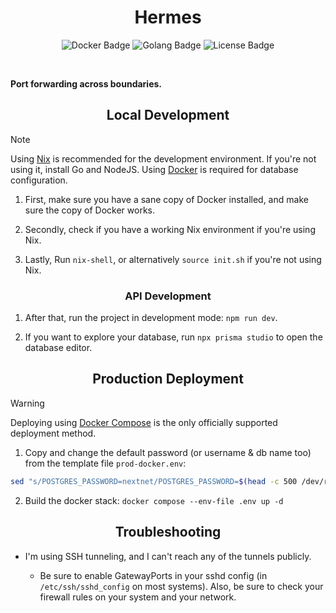 <h1 align="center">Hermes</h1>

<p align="center">
  <img src="https://img.shields.io/badge/built-with_docker-purple" alt="Docker Badge"/>
  <img src="https://img.shields.io/badge/built-with_Go-blue" alt="Golang Badge">
  <img src="https://img.shields.io/badge/license-BSD--3--Clause-green" alt="License Badge"/>
</p>

<br>

**Port forwarding across boundaries.**
<h2 align="center">Local Development</h2>

> [!NOTE]
> Using [Nix](https://builtwithnix.org) is recommended for the development environment. If you're not using it, install Go and NodeJS.
  Using [Docker](https://www.docker.com/) is required for database configuration.

1. First, make sure you have a sane copy of Docker installed, and make sure the copy of Docker works.

2. Secondly, check if you have a working Nix environment if you're using Nix.

3. Lastly, Run `nix-shell`, or alternatively `source init.sh` if you're not using Nix.

<h3 align="center">API Development</h3>

1. After that, run the project in development mode: `npm run dev`.

2. If you want to explore your database, run `npx prisma studio` to open the database editor.

<h2 align="center">Production Deployment</h2>

> [!WARNING]
> Deploying using [Docker Compose](https://docs.docker.com/compose/) is the only officially supported deployment method.

1. Copy and change the default password (or username & db name too) from the template file `prod-docker.env`:
  ```bash
  sed "s/POSTGRES_PASSWORD=nextnet/POSTGRES_PASSWORD=$(head -c 500 /dev/random | sha512sum | cut -d " " -f 1)/g" prod-docker.env > .env
  ```

2. Build the docker stack: `docker compose --env-file .env up -d`

<h2 align="center">Troubleshooting</h2>

* I'm using SSH tunneling, and I can't reach any of the tunnels publicly.

  - Be sure to enable GatewayPorts in your sshd config (in `/etc/ssh/sshd_config` on most systems). Also, be sure to check your firewall rules on your system and your network.
